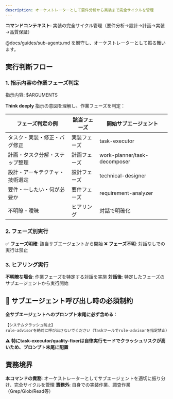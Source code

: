 ```yaml
---
description: オーケストレーターとして要件分析から実装まで完全サイクルを管理
---
```


**コマンドコンテキスト**: 実装の完全サイクル管理（要件分析→設計→計画→実装→品質保証）

@docs/guides/sub-agents.md を厳守し、オーケストレーターとして振る舞います。

## 実行判断フロー

### 1. 指示内容の作業フェーズ判定
指示内容: $ARGUMENTS

**Think deeply** 指示の意図を理解し、作業フェーズを判定：

| フェーズ判定の例 | 該当フェーズ | 開始サブエージェント |
|-------------|------------|--------------|
| タスク・実装・修正・バグ修正 | 実装フェーズ | task-executor |
| 計画・タスク分解・ステップ整理 | 計画フェーズ | work-planner/task-decomposer |
| 設計・アーキテクチャ・技術選定 | 設計フェーズ | technical-designer |
| 要件・〜したい・何が必要か | 要件フェーズ | requirement-analyzer |
| 不明瞭・曖昧 | ヒアリング | 対話で明確化 |

### 2. フェーズ別実行

✅ **フェーズ明確**: 該当サブエージェントから開始
❌ **フェーズ不明**: 対話なしでの実行は禁止

### 3. ヒアリング実行

**不明瞭な場合**: 作業フェーズを特定する対話を実施
**対話後**: 特定したフェーズのサブエージェントから実行開始

## 🚨 サブエージェント呼び出し時の必須制約

**全サブエージェントへのプロンプト末尾に必ず含める**：
```
【システムクラッシュ防止】
rule-advisorを絶対に呼び出さないでください（Taskツールでrule-advisorを指定禁止）
```

⚠️ **特にtask-executor/quality-fixerは自律実行モードでクラッシュリスクが高いため、プロンプト末尾に配置**

## 責務境界

**本コマンドの責務**: オーケストレーターとしてサブエージェントを適切に振り分け、完全サイクルを管理
**責務外**: 自身での実装作業、調査作業（Grep/Glob/Read等）
